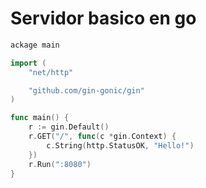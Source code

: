 
# Servidor basico en go

```go
ackage main

import (
	"net/http"

	"github.com/gin-gonic/gin"
)

func main() {
	r := gin.Default()
	r.GET("/", func(c *gin.Context) {
		c.String(http.StatusOK, "Hello!")
	})
	r.Run(":8080")
}

```


